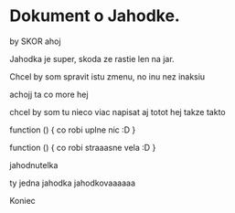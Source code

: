 # Dokument o Jahodke.
by SKOR ahoj



Jahodka je super, skoda ze rastie len na jar.

Chcel by som spravit istu zmenu, no inu nez inaksiu



achojj ta co more hej


chcel by som tu nieco viac napisat
aj totot hej
takze takto

function () {
    co robi uplne nic :D
}

function () {
    co robi straaasne vela :D 
}

jahodnutelka


ty jedna jahodka jahodkovaaaaaa

Koniec
